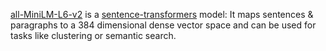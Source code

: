 
[all-MiniLM-L6-v2](https://huggingface.co/sentence-transformers/all-MiniLM-L6-v2) is a [sentence-transformers](https://www.sbert.net/) model: It maps sentences & paragraphs to a 384 dimensional dense vector space and can be used for tasks like clustering or semantic search.
